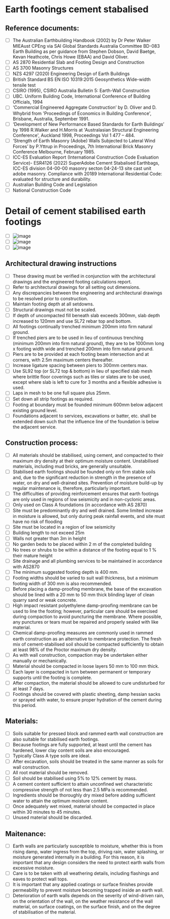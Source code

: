 # Earth footings cement stabalised 

## Reference documents:
 - [ ] The Australian Earthbuilding Handbook (2002) by Dr Peter Walker MIEAust CPEng via SAI Global Standards Australia Committee BD-083 Earth Building as per guidance from Stephen Dobson, David Baetge, Kevan Heathcote, Chris Howe (EBAA) and David Oliver.
 - [ ] AS 2870 Residential Slab and Footing Design and Construction
 - [ ] AS 3700 Masonry Structures
 - [ ] NZS 4297 (2020) Engineering Design of Earth Buildings
 - [ ] British Standard BS EN ISO 10319:2015 Geosynthetics Wide-width tensile test
 - [ ] CSIRO (1995), CSIRO Australia Bulletin 5: Earth-Wall Construction
 - [ ] UBC. Uniform Building Code, International Conference of Building Officials, 1994
 - [ ] ‘Commercial Engineered Aggregate Construction’ by D. Oliver and D. Whybrid from 'Proceedings of Economics in Building Conference', Brisbane, Australia, September 1991.
 - [ ] ‘Development of New Performance Based Standards for Earth Buildings’ by 1998 R.Walker and H.Morris at 'Australasian Structural Engineering Conference', Auckland 1998, Proceedings Vol 1 477 – 484.
 - [ ] ‘Strength of Earth Masonry (Adobe) Walls Subjected to Lateral Wind Forces’ by P.Yttrup in Proceedings, 7th International Brick Masonry Conference Melbourne, February 1985.
 - [ ] ICC-ES Evaluation Report (International Construction Code Evaluation Service)- ESR4126 (2022) SuperAdobe Cement Stabalised Earthbags, ICC-ES division 04-00-00 masonry secton 04-24-13 site cast unit adobe masonry.  Compliance with 20189 International Residential Code: evaluated for structure and durability.
 - [ ] Australian Building Code and Legislation
 - [ ] National Construction Code

# Detail of cement stabilised earth footings
 - [ ] ![image](https://user-images.githubusercontent.com/146181/163317625-201da38a-80f0-4d1e-b51d-cff4dad1c57e.png)
 - [ ] ![image](https://user-images.githubusercontent.com/146181/163495348-9471e837-d1f7-45e6-bd91-39cb272e2103.png)
 - [ ] ![image](https://user-images.githubusercontent.com/146181/163495412-271a80f2-e0bb-4f28-a819-3857683617db.png)

## Architectural drawing instructions
 - [ ] These drawing must be verified in conjunction with the architectural drawings and the engineered footing calculations report.
 - [ ] Refer to architectural drawings for all setting out dimensions. 
 - [ ] Any discrepancies between the engineering and architectural drawings to be resolved prior to construction. 
 - [ ] Maintain footing depth at all setdowns.
 - [ ] Structural drawings must not be scaled. 
 - [ ] If depth of uncompacted fill beneath slab exceeds 300mm, slab depth increased to 120mm and use SL72 rebar top and bottom. 
 - [ ] All footings continually trenched minimum 200mm into firm natural ground. 
 - [ ] If trenched piers are to be used in lieu of continuous trenching (minimum 200mm into firm natural ground), they are to be 1000mm long x footing width wide and trenched 200mm into firm natural ground. 
 - [ ] Piers are to be provided at each footing beam intersection and at corners, with 2.5m maximum centers thereafter. 
 - [ ] Increase ligature spacing between piers to 300mm centers max. 
 - [ ] Use SL92 top (or SL72 top & bottom) in lieu of specified slab mesh where brittle floor coverings such as tiles or slates are to be used, except where slab is left to cure for 3 months and a flexible adhesive is used. 
 - [ ] Laps in mesh to be one full square plus 25mm. 
 - [ ] Set down all strip footings as required. 
 - [ ] Footing at boundary must be founded minimum 600mm below adjacent existing ground level. 
 - [ ] Foundations adjacent to services, excavations or batter, etc. shall be extended down such that the influence line of the foundation is below the adjacent service.

## Construction process:
 - [ ] All materials should be stabilised, using cement, and compacted to their maximum dry density at their optimum moisture content. Unstabilised materials, including mud bricks, are generally unsuitable. 
 - [ ] Stabilised earth footings should be founded only on firm stable soils and, due to the significant reduction in strength in the presence of water, on dry and well-drained sites. Prevention of moisture build-up by regular maintenance is, therefore, particularly important. 
 - [ ] The difficulties of providing reinforcement ensures that earth footings are only used in regions of low seismicity and in non-cyclonic areas. 
 - [ ] Only used on Class A foundations (in accordance with AS 2870)
 - [ ] Site must be predominantly dry and well drained. Some limited increase in moisture is allowed, but only during peak rainfall events, and site must have no risk of flooding
 - [ ] Site must be located in a region of low seismicity
 - [ ] Building length to not exceed 25m
 - [ ] Walls not greater than 3m in height
 - [ ] No garden beds to be placed within 2 m of the completed building
 - [ ] No trees or shrubs to be within a distance of the footing equal to 1 % their mature height
 - [ ] Site drainage and all plumbing services to be maintained in accordance with AS2870
 - [ ] The minimum suggested footing depth is 400 mm. 
 - [ ] Footing widths should be varied to suit wall thickness, but a minimum footing width of 300 mm is also recommended.
 - [ ] Before placing a damp-proofing membrane, the base of the excavation should be lined with a 20 mm to 50 mm thick blinding layer of clean quarry sand or weak concrete. 
 - [ ] High impact resistant polyethylene damp-proofing membrane can be used to line the footing; however, particular care should be exercised during compaction to avoid puncturing the membrane. Where possible, any punctures or tears must be repaired and properly sealed with like material.
 - [ ] Chemical damp-proofing measures are commonly used in rammed earth construction as an alternative to membrane protection. The fresh mix of cement-stabilised soil should be compacted sufficiently to obtain at least 98% of the Proctor maximum dry density. 
 - [ ] As with wall construction, compaction may be undertaken either manually or mechanically. 
 - [ ] Material should be compacted in loose layers 50 mm to 100 mm thick. 
 - [ ] Each layer is compacted in turn between permanent or temporary supports until the footing is complete. 
 - [ ] After compaction, the material should be allowed to cure undisturbed for at least 7 days. 
 - [ ] Footings should be covered with plastic sheeting, damp hessian sacks or sprayed with water, to ensure proper hydration of the cement during this period.

## Materials:
 - [ ] Soils suitable for pressed block and rammed earth wall construction are also suitable for stabilised earth footings. 
 - [ ] Because footings are fully supported, at least until the cement has hardened, lower clay content soils are also encouraged. 
 - [ ] Typically Class A type soils are ideal. 
 - [ ] After excavation, soils should be treated in the same manner as soils for wall construction. 
 - [ ] All root material should be removed. 
 - [ ] Soil should be stabilised using 5% to 12% cement by mass. 
 - [ ] A cement content sufficient to attain unconfined wet characteristic compressive strength of not less than 2.5 MPa is recommended. 
 - [ ] Ingredients should be thoroughly dry mixed before adding sufficient water to attain the optimum moisture content. 
 - [ ] Once adequately wet mixed, material should be compacted in place within 30 minutes to 45 minutes. 
 - [ ] Unused material should be discarded.

## Maitenance:
 - [ ] Earth walls are particularly susceptible to moisture, whether this is from rising damp, water ingress from the top, driving rain, water splashing, or moisture generated internally in a building. For this reason, it is important that any design considers the need to protect earth walls from excessive moisture. 
 - [ ] Care is to be taken with all weathering details, including flashings and eaves to protect wall tops. 
 - [ ] It is important that any applied coatings or surface finishes provide permeability to prevent moisture becoming trapped inside an earth wall.
 - [ ] Deterioration of earth walls depends on the severity of wind-driven rain, on the orientation of the wall, on the weather resistance of the wall material, on surface coatings, on the surface finish, and on the degree of stabilisation of the material. 
